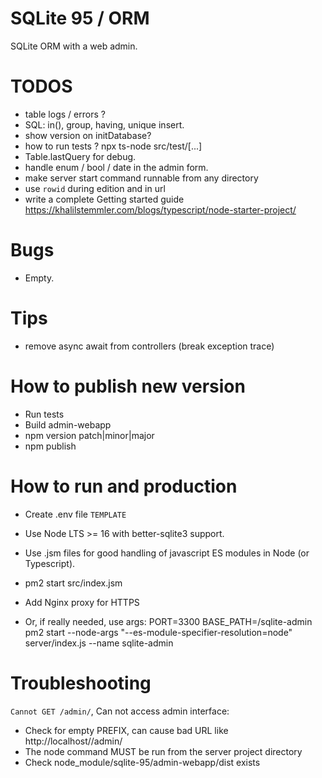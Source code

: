 # SQLite 95 / ORM

SQLite ORM with a web admin.

# TODOS

- table logs / errors ?
- SQL: in(), group, having, unique insert.
- show version on initDatabase?
- how to run tests ? npx ts-node src/test/[...]
- Table.lastQuery for debug.
- handle enum / bool / date in the admin form.
- make server start command runnable from any directory
- use `rowid` during edition and in url
- write a complete Getting started guide https://khalilstemmler.com/blogs/typescript/node-starter-project/

# Bugs

- Empty.

# Tips

- remove async await from controllers (break exception trace)

# How to publish new version

- Run tests
- Build admin-webapp
- npm version patch|minor|major
- npm publish

# How to run and production

- Create .env file `TEMPLATE`
- Use Node LTS >= 16 with better-sqlite3 support.
- Use .jsm files for good handling of javascript ES modules in Node (or Typescript).
- pm2 start src/index.jsm
- Add Nginx proxy for HTTPS

- Or, if really needed, use args:
  PORT=3300 BASE_PATH=/sqlite-admin pm2 start --node-args "--es-module-specifier-resolution=node" server/index.js --name sqlite-admin

# Troubleshooting

`Cannot GET /admin/`, Can not access admin interface:

- Check for empty PREFIX, can cause bad URL like http://localhost//admin/
- The node command MUST be run from the server project directory
- Check node_module/sqlite-95/admin-webapp/dist exists
